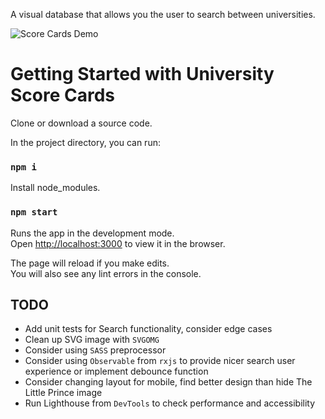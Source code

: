 A visual database that allows you the user to search between universities. 

![Score Cards Demo](https://user-images.githubusercontent.com/667454/109609893-daf9d080-7ae0-11eb-8ece-2637b0f42b9a.gif)


# Getting Started with University Score Cards

Clone or download a source code.

In the project directory, you can run:

### `npm i`

Install node_modules.

### `npm start`

Runs the app in the development mode.\
Open [http://localhost:3000](http://localhost:3000) to view it in the browser.

The page will reload if you make edits.\
You will also see any lint errors in the console.

## TODO

- Add unit tests for Search functionality, consider edge cases
- Clean up SVG image with `SVGOMG`
- Consider using `SASS` preprocessor
- Consider using `Observable` from `rxjs` to provide nicer search user experience or implement debounce function
- Consider changing layout for mobile, find better design than hide The Little Prince image
- Run Lighthouse from `DevTools` to check performance and accessibility

